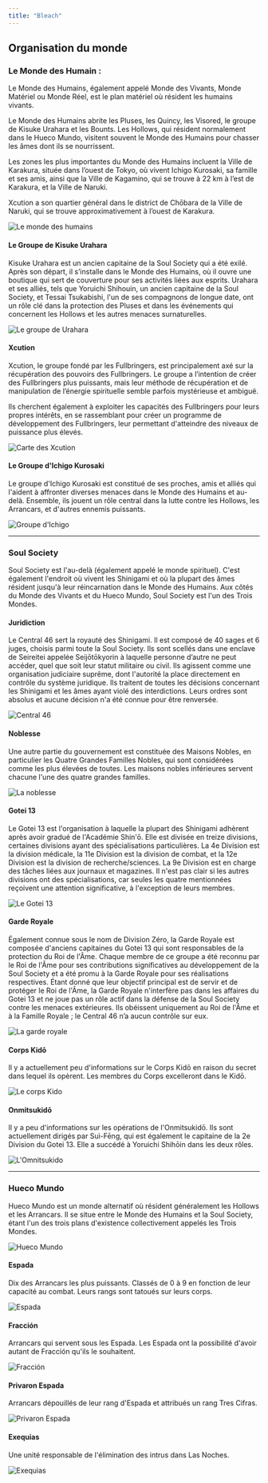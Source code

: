 ```yaml
---
title: "Bleach"
---
```


## Organisation du monde

### Le Monde des Humain :

Le Monde des Humains, également appelé Monde des Vivants, Monde Matériel ou Monde Réel, est le plan matériel où résident les humains vivants.

Le Monde des Humains abrite les Pluses, les Quincy, les Visored, le groupe de Kisuke Urahara et les Bounts. Les Hollows, qui résident normalement dans le Hueco Mundo, visitent souvent le Monde des Humains pour chasser les âmes dont ils se nourrissent.

Les zones les plus importantes du Monde des Humains incluent la Ville de Karakura, située dans l’ouest de Tokyo, où vivent Ichigo Kurosaki, sa famille et ses amis, ainsi que la Ville de Kagamino, qui se trouve à 22 km à l’est de Karakura, et la Ville de Naruki.

Xcution a son quartier général dans le district de Chōbara de la Ville de Naruki, qui se trouve approximativement à l’ouest de Karakura.

![Le monde des humains](../Images/mondeHumain.webp)

#### Le Groupe de Kisuke Urahara

Kisuke Urahara est un ancien capitaine de la Soul Society qui a été exilé. Après son départ, il s’installe dans le Monde des Humains, où il ouvre une boutique qui sert de couverture pour ses activités liées aux esprits. Urahara et ses alliés, tels que Yoruichi Shihouin, un ancien capitaine de la Soul Society, et Tessai Tsukabishi, l'un de ses compagnons de longue date, ont un rôle clé dans la protection des Pluses et dans les événements qui concernent les Hollows et les autres menaces surnaturelles.

![Le groupe de Urahara](../Images/groupeUrahara.webp)

#### Xcution

Xcution, le groupe fondé par les Fullbringers, est principalement axé sur la récupération des pouvoirs des Fullbringers. Le groupe a l’intention de créer des Fullbringers plus puissants, mais leur méthode de récupération et de manipulation de l’énergie spirituelle semble parfois mystérieuse et ambiguë.

Ils cherchent également à exploiter les capacités des Fullbringers pour leurs propres intérêts, en se rassemblant pour créer un programme de développement des Fullbringers, leur permettant d'atteindre des niveaux de puissance plus élevés.

![Carte des Xcution](../Images/xcution.webp)

#### Le Groupe d'Ichigo Kurosaki

Le groupe d'Ichigo Kurosaki est constitué de ses proches, amis et alliés qui l'aident à affronter diverses menaces dans le Monde des Humains et au-delà. Ensemble, ils jouent un rôle central dans la lutte contre les Hollows, les Arrancars, et d'autres ennemis puissants.

![Groupe d'Ichigo](../Images/groupeIchigo.jpg)

---

### Soul Society

Soul Society est l'au-delà (également appelé le monde spirituel). C'est également l'endroit où vivent les Shinigami et où la plupart des âmes résident jusqu'à leur réincarnation dans le Monde des Humains. Aux côtés du Monde des Vivants et du Hueco Mundo, Soul Society est l'un des Trois Mondes.

#### Juridiction

Le Central 46 sert la royauté des Shinigami. Il est composé de 40 sages et 6 juges, choisis parmi toute la Soul Society. Ils sont scellés dans une enclave de Seireitei appelée Seijōtōkyorin à laquelle personne d’autre ne peut accéder, quel que soit leur statut militaire ou civil. Ils agissent comme une organisation judiciaire suprême, dont l'autorité la place directement en contrôle du système juridique. Ils traitent de toutes les décisions concernant les Shinigami et les âmes ayant violé des interdictions. Leurs ordres sont absolus et aucune décision n'a été connue pour être renversée.

![Central 46](../Images/tribunal.webp)

#### Noblesse

Une autre partie du gouvernement est constituée des Maisons Nobles, en particulier les Quatre Grandes Familles Nobles, qui sont considérées comme les plus élevées de toutes. Les maisons nobles inférieures servent chacune l'une des quatre grandes familles.

![La noblesse](../Images/noblesse.jpg)

#### Gotei 13

Le Gotei 13 est l'organisation à laquelle la plupart des Shinigami adhèrent après avoir gradué de l'Académie Shin'ō. Elle est divisée en treize divisions, certaines divisions ayant des spécialisations particulières. La 4e Division est la division médicale, la 11e Division est la division de combat, et la 12e Division est la division de recherche/sciences. La 9e Division est en charge des tâches liées aux journaux et magazines. Il n'est pas clair si les autres divisions ont des spécialisations, car seules les quatre mentionnées reçoivent une attention significative, à l'exception de leurs membres.

![Le Gotei 13](../Images/gotei13.webp)

#### Garde Royale

Également connue sous le nom de Division Zéro, la Garde Royale est composée d'anciens capitaines du Gotei 13 qui sont responsables de la protection du Roi de l'Âme. Chaque membre de ce groupe a été reconnu par le Roi de l'Âme pour ses contributions significatives au développement de la Soul Society et a été promu à la Garde Royale pour ses réalisations respectives. Étant donné que leur objectif principal est de servir et de protéger le Roi de l'Âme, la Garde Royale n'interfère pas dans les affaires du Gotei 13 et ne joue pas un rôle actif dans la défense de la Soul Society contre les menaces extérieures. Ils obéissent uniquement au Roi de l'Âme et à la Famille Royale ; le Central 46 n’a aucun contrôle sur eux.

![La garde royale](../Images/gardeRoyale.avif)

#### Corps Kidō

Il y a actuellement peu d'informations sur le Corps Kidō en raison du secret dans lequel ils opèrent. Les membres du Corps excelleront dans le Kidō.

![Le corps Kido](../Images/corpsKido.webp)

#### Onmitsukidō

Il y a peu d'informations sur les opérations de l'Onmitsukidō. Ils sont actuellement dirigés par Suì-Fēng, qui est également le capitaine de la 2e Division du Gotei 13. Elle a succédé à Yoruichi Shihōin dans les deux rôles.

![L'Omnitsukido](../Images/omnitsukido.webp)

---

### Hueco Mundo

Hueco Mundo est un monde alternatif où résident généralement les Hollows et les Arrancars. Il se situe entre le Monde des Humains et la Soul Society, étant l'un des trois plans d'existence collectivement appelés les Trois Mondes.

![Hueco Mundo](../Images/huecoMundo.webp)

#### Espada

Dix des Arrancars les plus puissants. Classés de 0 à 9 en fonction de leur capacité au combat. Leurs rangs sont tatoués sur leurs corps.

![Espada](../Images/espada.webp)

#### Fracción

Arrancars qui servent sous les Espada. Les Espada ont la possibilité d'avoir autant de Fracción qu'ils le souhaitent.

![Fracción](../Images/fraccion.webp)

#### Privaron Espada

Arrancars dépouillés de leur rang d'Espada et attribués un rang Tres Cifras.

![Privaron Espada](../Images/privaronEspada.webp)

#### Exequias

Une unité responsable de l'élimination des intrus dans Las Noches.

![Exequias](../Images/exequias.webp)